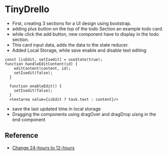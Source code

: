 # TinyDrello

- First, creating 3 sections for a UI design using bootstrap.
- adding plus button on the top of the todo Section an example todo card.
- while click the add button, new component have to display in the todo section.
- This card input data, adds the data to the state reducer.
- Added Local Storage, while save enable and disable text editing

```
const [isEdit, setIsedit] = useState(true);
function handleEditContent(id) {
    editContent(content, id);
    setIsedit(false);
  }

  function enableEdit() {
    setIsedit(false);
  }
  <textarea value={isEdit ? task.text : content}/>
```

- save the last updated time in local storage
- Dragging the components using dragOver and dragDrop uisng in the end component

## Reference

- [Change 24-hours to 12-hours](https://stackoverflow.com/questions/13898423/javascript-convert-24-hour-time-of-day-string-to-12-hour-time-with-am-pm-and-no)
